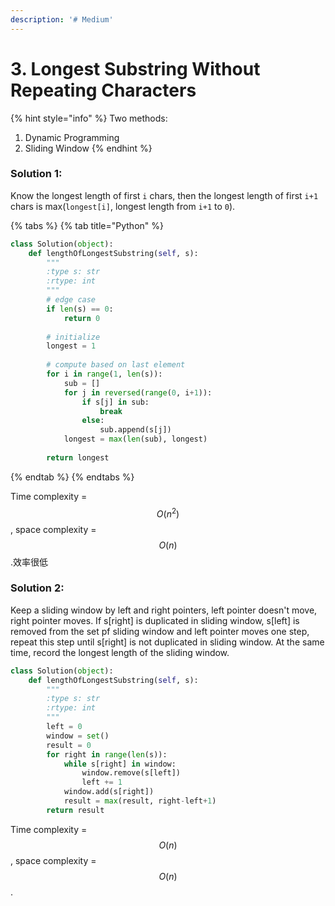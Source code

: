 ```yaml
---
description: '# Medium'
---
```


# 3. Longest Substring Without Repeating Characters

{% hint style="info" %}
Two methods:

1. Dynamic Programming
2. Sliding Window
{% endhint %}

### Solution 1:

Know the longest length of first `i` chars, then the longest length of first `i+1` chars is max\(`longest[i]`, longest length from `i+1` to `0`\).

{% tabs %}
{% tab title="Python" %}
```python
class Solution(object):
    def lengthOfLongestSubstring(self, s):
        """
        :type s: str
        :rtype: int
        """
        # edge case
        if len(s) == 0:
            return 0
        
        # initialize
        longest = 1
        
        # compute based on last element
        for i in range(1, len(s)):
            sub = []
            for j in reversed(range(0, i+1)):
                if s[j] in sub:
                    break
                else:
                    sub.append(s[j])
            longest = max(len(sub), longest)
            
        return longest
```
{% endtab %}
{% endtabs %}

Time complexity = $$O(n^2)$$ , space complexity = $$O(n)$$ .效率很低

### Solution 2:

Keep a sliding window by left and right pointers, left pointer doesn't move, right pointer moves. If s\[right\] is duplicated in sliding window, s\[left\] is removed from the set pf sliding window and left pointer moves one step, repeat this step until s\[right\] is not duplicated in sliding window. At the same time, record the longest length of the sliding window.

```python
class Solution(object):
    def lengthOfLongestSubstring(self, s):
        """
        :type s: str
        :rtype: int
        """
        left = 0
        window = set()
        result = 0
        for right in range(len(s)):
            while s[right] in window:
                window.remove(s[left])
                left += 1
            window.add(s[right])
            result = max(result, right-left+1)
        return result
```

Time complexity = $$O(n)$$ , space complexity = $$O(n)$$ .

